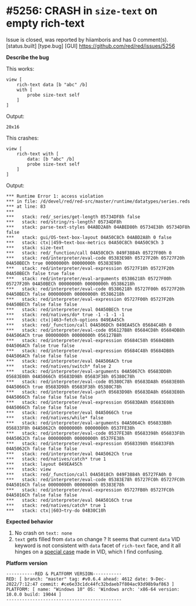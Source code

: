 
#5256: CRASH in `size-text` on empty rich-text
================================================================================
Issue is closed, was reported by hiiamboris and has 0 comment(s).
[status.built] [type.bug] [GUI]
<https://github.com/red/red/issues/5256>

**Describe the bug**

This works:
```
view [
	rich-text data [b "abc" /b]
	with [
		probe size-text self
	]
]
```
Output:
```
20x16
```

This crashes:
```
view [
	rich-text with [
		data: [b "abc" /b]
		probe size-text self
	]
]
```
Output:
```
*** Runtime Error 1: access violation
*** in file: /d/devel/red/red-src/master/runtime/datatypes/series.reds
*** at line: 83
***
***   stack: red/_series/get-length 05734DF8h false
***   stack: red/string/rs-length? 05734DF8h
***   stack: parse-text-styles 04ABD2A8h 04ABED80h 05734E38h 05734DF8h false
***   stack: gui/OS-text-box-layout 04A50C8Ch 04ABD2A8h 0 false
***   stack: ctx||459~text-box-metrics 04A50C8Ch 04A50C9Ch 3
***   stack: size-text
***   stack: red/_function/call 04A50C0Ch 049F3884h 05727F00h 0
***   stack: red/interpreter/eval-code 05383E98h 05727F20h 05727F20h 04A50BECh true 00000000h 00000000h 05383E98h
***   stack: red/interpreter/eval-expression 05727F10h 05727F20h 04A50BECh false true false
***   stack: red/interpreter/eval-arguments 05386218h 05727F00h 05727F20h 04A50BECh 00000000h 00000000h 05386218h
***   stack: red/interpreter/eval-code 05386218h 05727F00h 05727F20h 04A50BECh false 00000000h 00000000h 05386218h
***   stack: red/interpreter/eval-expression 05727F00h 05727F20h 04A50BECh false false false
***   stack: red/interpreter/eval 04A50BECh true
***   stack: red/natives/do* true -1 -1 -1 -1
***   stack: ctx||463~fetch-options 049EA45Ch
***   stack: red/_function/call 04A506DCh 049EA45Ch 05684C48h 0
***   stack: red/interpreter/eval-code 056127B8h 05684CD8h 05684DB8h 04A506ACh true 00000000h 00000000h 056127B8h
***   stack: red/interpreter/eval-expression 05684C58h 05684DB8h 04A506ACh false true false
***   stack: red/interpreter/eval-expression 05684C48h 05684DB8h 04A506ACh false false false
***   stack: red/interpreter/eval 04A506ACh true
***   stack: red/natives/switch* false 2
***   stack: red/interpreter/eval-arguments 04A5067Ch 05683DD8h 05683E08h 04A5066Ch 05683D98h 05683F38h 05380C78h
***   stack: red/interpreter/eval-code 05380C78h 05683DA8h 05683E08h 04A5066Ch true 05683D98h 05683F38h 05380C78h
***   stack: red/interpreter/eval-path 05683D98h 05683DA8h 05683E08h 04A5066Ch false false false false
***   stack: red/interpreter/eval-expression 05683DA8h 05683E08h 04A5066Ch false false false
***   stack: red/interpreter/eval 04A5066Ch true
***   stack: red/natives/while* false
***   stack: red/interpreter/eval-arguments 04A5064Ch 056833B8h 056833F8h 04A5062Ch 00000000h 00000000h 0537FE38h
***   stack: red/interpreter/eval-code 0537FE38h 05683398h 056833F8h 04A5062Ch false 00000000h 00000000h 0537FE38h
***   stack: red/interpreter/eval-expression 05683398h 056833F8h 04A5062Ch false false false
***   stack: red/interpreter/eval 04A5062Ch true
***   stack: red/natives/catch* true 1
***   stack: layout 049EA45Ch
***   stack: view
***   stack: red/_function/call 04A5018Ch 049F3884h 05727FA0h 0
***   stack: red/interpreter/eval-code 05383E78h 05727FC0h 05727FC0h 04A5016Ch false 00000000h 00000000h 05383E78h
***   stack: red/interpreter/eval-expression 05727FB0h 05727FC0h 04A5016Ch false false false
***   stack: red/interpreter/eval 04A5016Ch true
***   stack: red/natives/catch* true 1
***   stack: ctx||603~try-do 04B30C10h
```


**Expected behavior**

1. No crash on `text: none`
2. `text` gets filled from `data` on change ? It seems that current `data` VID keyword is not consistent with `data` facet of `rich-text` face, and it all hinges on a [special case](https://github.com/red/red/blob/master/modules/view/VID.red#L424) made in VID, which I find confusing.

**Platform version**

```
-----------RED & PLATFORM VERSION----------- 
RED: [ branch: "master" tag: #v0.6.4 ahead: 4612 date: 9-Dec-2022/7:12:47 commit: #ce6e33c1dc44fc32bdaeb7f804ac93d98b9af863 ]
PLATFORM: [ name: "Windows 10" OS: 'Windows arch: 'x86-64 version: 10.0.0 build: 19044 ]
--------------------------------------------
```


